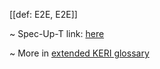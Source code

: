 [[def: E2E, E2E]]

~ Spec-Up-T link: <a href='https://weboftrust.github.io/WOT-terms/docs/glossary/E2E'>here</a>

~ More in <a href="https://weboftrust.github.io/WOT-terms/docs/glossary/E2E">extended KERI glossary</a>
